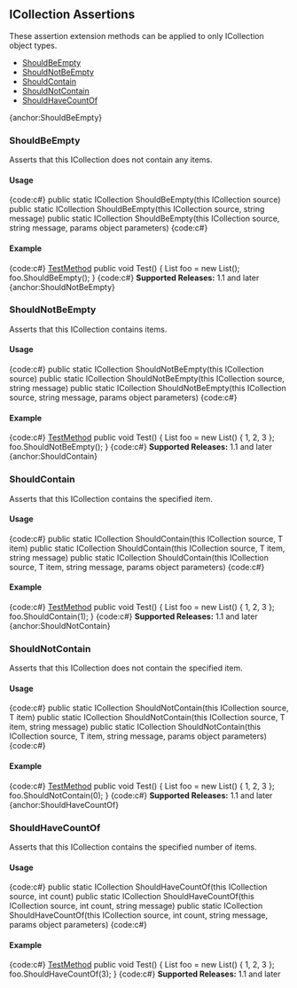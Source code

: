 ## ICollection<T> Assertions
These assertion extension methods can be applied to only ICollection<T> object types.

* [ShouldBeEmpty](#ShouldBeEmpty)
* [ShouldNotBeEmpty](#ShouldNotBeEmpty)
* [ShouldContain](#ShouldContain)
* [ShouldNotContain](#ShouldNotContain)
* [ShouldHaveCountOf](#ShouldHaveCountOf)

{anchor:ShouldBeEmpty}
### ShouldBeEmpty
Asserts that this ICollection<T> does not contain any items.
#### Usage
{code:c#}
public static ICollection<T> ShouldBeEmpty<T>(this ICollection<T> source)
public static ICollection<T> ShouldBeEmpty<T>(this ICollection<T> source, string message)
public static ICollection<T> ShouldBeEmpty<T>(this ICollection<T> source, string message, params object[]() parameters)
{code:c#}
#### Example
{code:c#}
[TestMethod](TestMethod)
public void Test()
{
   List<int> foo = new List<int>();
   foo.ShouldBeEmpty();
}
{code:c#}
**Supported Releases:** 1.1 and later
{anchor:ShouldNotBeEmpty}
### ShouldNotBeEmpty
Asserts that this ICollection<T> contains items.
#### Usage
{code:c#}
public static ICollection<T> ShouldNotBeEmpty<T>(this ICollection<T> source)
public static ICollection<T> ShouldNotBeEmpty<T>(this ICollection<T> source, string message)
public static ICollection<T> ShouldNotBeEmpty<T>(this ICollection<T> source, string message, params object[]() parameters)
{code:c#}
#### Example
{code:c#}
[TestMethod](TestMethod)
public void Test()
{
   List<int> foo = new List<int>() { 1, 2, 3 };
   foo.ShouldNotBeEmpty();
}
{code:c#}
**Supported Releases:** 1.1 and later
{anchor:ShouldContain}
### ShouldContain
Asserts that this ICollection<T> contains the specified item.
#### Usage
{code:c#}
public static ICollection<T> ShouldContain<T>(this ICollection<T> source, T item)
public static ICollection<T> ShouldContain<T>(this ICollection<T> source, T item, string message)
public static ICollection<T> ShouldContain<T>(this ICollection<T> source, T item, string message, params object[]() parameters)
{code:c#}
#### Example
{code:c#}
[TestMethod](TestMethod)
public void Test()
{
   List<int> foo = new List<int>() { 1, 2, 3 };
   foo.ShouldContain(1);
}
{code:c#}
**Supported Releases:** 1.1 and later
{anchor:ShouldNotContain}
### ShouldNotContain
Asserts that this ICollection<T> does not contain the specified item.
#### Usage
{code:c#}
public static ICollection<T> ShouldNotContain<T>(this ICollection<T> source, T item)
public static ICollection<T> ShouldNotContain<T>(this ICollection<T> source, T item, string message)
public static ICollection<T> ShouldNotContain<T>(this ICollection<T> source, T item, string message, params object[]() parameters)
{code:c#}
#### Example
{code:c#}
[TestMethod](TestMethod)
public void Test()
{
   List<int> foo = new List<int>() { 1, 2, 3 };
   foo.ShouldNotContain(0);
}
{code:c#}
**Supported Releases:** 1.1 and later
{anchor:ShouldHaveCountOf}
### ShouldHaveCountOf
Asserts that this ICollection<T> contains the specified number of items.
#### Usage
{code:c#}
public static ICollection<T> ShouldHaveCountOf<T>(this ICollection<T> source, int count)
public static ICollection<T> ShouldHaveCountOf<T>(this ICollection<T> source, int count, string message)
public static ICollection<T> ShouldHaveCountOf<T>(this ICollection<T> source, int count, string message, params object[]() parameters)
{code:c#}
#### Example
{code:c#}
[TestMethod](TestMethod)
public void Test()
{
   List<int> foo = new List<int>() { 1, 2, 3 };
   foo.ShouldHaveCountOf(3);
}
{code:c#}
**Supported Releases:** 1.1 and later